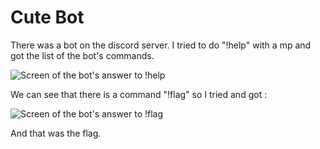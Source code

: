 # Cute Bot 

There was a bot on the discord server.
I tried to do "!help" with a mp and got the list of the bot's commands.


![Screen of the bot's answer to !help](https://i.imgur.com/8bDVZ1o.png)


We can see that there is a command "!flag" so I tried and got :

![Screen of the bot's answer to !flag](https://i.imgur.com/jOFvUNw.png)

And that was the flag.
